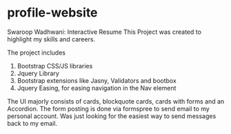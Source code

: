 # profile-website
Swaroop Wadhwani: Interactive Resume 
This Project was created to highlight my skills and careers. 

The project includes 
1. Bootstrap CSS/JS libraries 
2. Jquery Library 
3. Bootstrap extensions like Jasny, Validators and bootbox 
4. Jquery Easing, for easing navigation in the Nav element 

The UI majorly consists of cards, blockquote cards, cards with forms and an Accordion. 
The form posting is done via formspree to send email to my personal account. Was just looking for the easiest way to send messages back to my email. 
